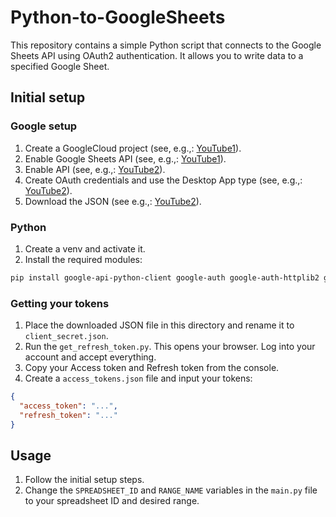 # Python-to-GoogleSheets

This repository contains a simple Python script that connects to the Google Sheets API using OAuth2 authentication. It allows you to write data to a specified Google Sheet.

## Initial setup

### Google setup

1) Create a GoogleCloud project (see, e.g.,: [YouTube1](https://www.youtube.com/watch?v=Mz9JG9CUXXY)).
2) Enable Google Sheets API (see, e.g.,: [YouTube1](https://www.youtube.com/watch?v=Mz9JG9CUXXY)).
3) Enable API (see, e.g.,: [YouTube2](https://www.youtube.com/watch?v=X-L1NKoEi10)).
4) Create OAuth credentials and use the Desktop App type (see, e.g.,: [YouTube2](https://www.youtube.com/watch?v=X-L1NKoEi10)).
5) Download the JSON (see e.g.,: [YouTube2](https://www.youtube.com/watch?v=X-L1NKoEi10)).

### Python 
1) Create a venv and activate it.
2) Install the required modules:
```bash
pip install google-api-python-client google-auth google-auth-httplib2 google-auth-oauthlib
```

### Getting your tokens
1) Place the downloaded JSON file in this directory and rename it to `client_secret.json`.
2) Run the `get_refresh_token.py`. This opens your browser. Log into your account and accept everything.
3) Copy your Access token and Refresh token from the console.
4) Create a `access_tokens.json` file and input your tokens:
```json
{
  "access_token": "...",
  "refresh_token": "..."
}
```

## Usage
1) Follow the initial setup steps.
2) Change the `SPREADSHEET_ID` and `RANGE_NAME` variables in the `main.py` file to your spreadsheet ID and desired range.
